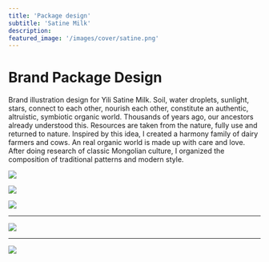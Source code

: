 ```yaml
---
title: 'Package design'
subtitle: 'Satine Milk'
description: 
featured_image: '/images/cover/satine.png'
---
```


# Brand Package Design

Brand illustration design for Yili Satine Milk.
Soil, water droplets, sunlight, stars, connect to each other, nourish each other, constitute an authentic, altruistic, symbiotic organic world. Thousands of years ago, our ancestors already understood this. Resources are taken from the nature, fully use and returned to nature. Inspired by this idea, I created a harmony family of dairy farmers and cows.
An real organic world is made up with care and love.
After doing research of classic Mongolian culture, I organized the composition of traditional patterns and modern style.


![]({{site.baseurl}}/images/satine/illustration.jpg)

![]({{site.baseurl}}/images/satine/detail1.jpg)

![]({{site.baseurl}}/images/satine/sketch.jpg)

---

![]({{site.baseurl}}/images/satine/production.jpg)

---

![]({{site.baseurl}}/images/satine/illustration2.jpg)